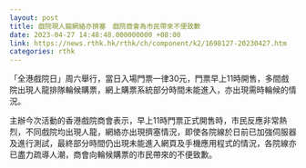 ```yaml
---
layout: post
title: 戲院現人龍網絡亦擠塞　戲院商會為市民帶來不便致歉
date: 2023-04-27 14:48:48.000000000 +08:00
link: https://news.rthk.hk/rthk/ch/component/k2/1698127-20230427.htm
categories: rthk
---
```


「全港戲院日」周六舉行，當日入場門票一律30元，門票早上11時開售，多間戲院出現人龍排隊輪候購票，網上購票系統部分時間未能進入，亦出現需時輪候的情況。

主辦今次活動的香港戲院商會表示，早上11時門票正式開售時，市民反應非常熱烈，不同戲院均出現人龍，網絡亦出現擠塞情況，即使各院線於日前已加強伺服器及進行測試，最終部分時間仍出現未能進入網頁及手機應用程式的情況，各院線亦已盡力疏導人潮，商會向輪候購票的市民帶來的不便致歉。
